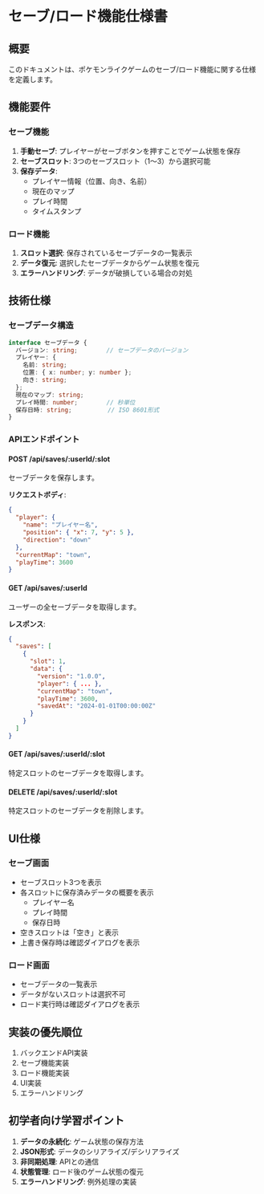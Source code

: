 # セーブ/ロード機能仕様書

## 概要
このドキュメントは、ポケモンライクゲームのセーブ/ロード機能に関する仕様を定義します。

## 機能要件

### セーブ機能
1. **手動セーブ**: プレイヤーがセーブボタンを押すことでゲーム状態を保存
2. **セーブスロット**: 3つのセーブスロット（1〜3）から選択可能
3. **保存データ**:
   - プレイヤー情報（位置、向き、名前）
   - 現在のマップ
   - プレイ時間
   - タイムスタンプ

### ロード機能
1. **スロット選択**: 保存されているセーブデータの一覧表示
2. **データ復元**: 選択したセーブデータからゲーム状態を復元
3. **エラーハンドリング**: データが破損している場合の対処

## 技術仕様

### セーブデータ構造
```typescript
interface セーブデータ {
  バージョン: string;        // セーブデータのバージョン
  プレイヤー: {
    名前: string;
    位置: { x: number; y: number };
    向き: string;
  };
  現在のマップ: string;
  プレイ時間: number;        // 秒単位
  保存日時: string;          // ISO 8601形式
}
```

### APIエンドポイント

#### POST /api/saves/:userId/:slot
セーブデータを保存します。

**リクエストボディ**:
```json
{
  "player": {
    "name": "プレイヤー名",
    "position": { "x": 7, "y": 5 },
    "direction": "down"
  },
  "currentMap": "town",
  "playTime": 3600
}
```

#### GET /api/saves/:userId
ユーザーの全セーブデータを取得します。

**レスポンス**:
```json
{
  "saves": [
    {
      "slot": 1,
      "data": {
        "version": "1.0.0",
        "player": { ... },
        "currentMap": "town",
        "playTime": 3600,
        "savedAt": "2024-01-01T00:00:00Z"
      }
    }
  ]
}
```

#### GET /api/saves/:userId/:slot
特定スロットのセーブデータを取得します。

#### DELETE /api/saves/:userId/:slot
特定スロットのセーブデータを削除します。

## UI仕様

### セーブ画面
- セーブスロット3つを表示
- 各スロットに保存済みデータの概要を表示
  - プレイヤー名
  - プレイ時間
  - 保存日時
- 空きスロットは「空き」と表示
- 上書き保存時は確認ダイアログを表示

### ロード画面
- セーブデータの一覧表示
- データがないスロットは選択不可
- ロード実行時は確認ダイアログを表示

## 実装の優先順位
1. バックエンドAPI実装
2. セーブ機能実装
3. ロード機能実装
4. UI実装
5. エラーハンドリング

## 初学者向け学習ポイント
1. **データの永続化**: ゲーム状態の保存方法
2. **JSON形式**: データのシリアライズ/デシリアライズ
3. **非同期処理**: APIとの通信
4. **状態管理**: ロード後のゲーム状態の復元
5. **エラーハンドリング**: 例外処理の実装